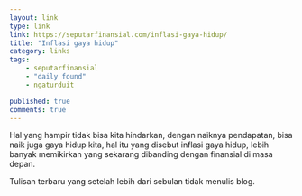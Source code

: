 ```yaml
---
layout: link
type: link
link: https://seputarfinansial.com/inflasi-gaya-hidup/
title: "Inflasi gaya hidup"
category: links
tags: 
    - seputarfinansial
    - "daily found"
    - ngaturduit

published: true
comments: true
---
```


Hal yang hampir tidak bisa kita hindarkan, dengan naiknya pendapatan, bisa naik juga gaya hidup kita, hal itu yang disebut inflasi gaya hidup, lebih banyak memikirkan yang sekarang dibanding dengan finansial di masa depan.

Tulisan terbaru yang setelah lebih dari sebulan tidak menulis blog.